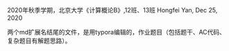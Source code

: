 2020年秋季学期，北京大学《计算概论B》,12班、13班
Hongfei Yan, Dec 25, 2020

两个md扩展名结尾的文件，是用typora编辑的，作业题目（包括题干、AC代码、复杂题目有解题思路）。


